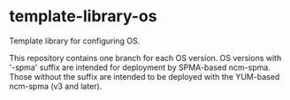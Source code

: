 template-library-os
===================

Template library for configuring OS.

This repository contains one branch for each OS version. OS versions
with '-spma' suffix are intended for deployment by SPMA-based
ncm-spma. Those without the suffix are intended to be deployed with
the YUM-based ncm-spma (v3 and later).
